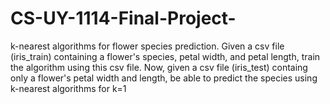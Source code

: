 # CS-UY-1114-Final-Project-
k-nearest algorithms for flower species prediction. 
Given a csv file (iris_train) containing a flower's species, petal width, and petal length, train the algorithm using this csv file.
Now, given a csv file (iris_test) containg only a flower's petal width and length, be able to predict the species using k-nearest algorithms for k=1
